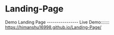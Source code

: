 # Landing-Page
Demo Landing Page
---------------- Live Demo::::::: https://himanshu16998.github.io/Landing-Page/
